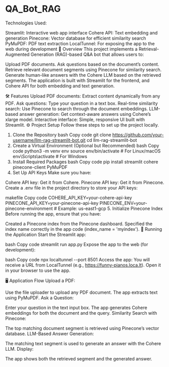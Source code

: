 # QA_Bot_RAG
Technologies Used:

Streamlit: Interactive web app interface
Cohere API: Text embedding and generation
Pinecone: Vector database for efficient similarity search
PyMuPDF: PDF text extraction
LocalTunnel: For exposing the app to the web during development
📖 Overview
This project implements a Retrieval-Augmented Generation (RAG)-based Q&A bot that allows users to:

Upload PDF documents.
Ask questions based on the document’s content.
Retrieve relevant document segments using Pinecone for similarity search.
Generate human-like answers with the Cohere LLM based on the retrieved segments.
The application is built with Streamlit for the frontend, and Cohere API for both embedding and text generation.

🛠️ Features
Upload PDF documents: Extract content dynamically from any PDF.
Ask questions: Type your question in a text box.
Real-time similarity search: Use Pinecone to search through the document embeddings.
LLM-based answer generation: Get context-aware answers using Cohere’s xlarge model.
Interactive interface: Simple, responsive UI built with Streamlit.
⚙️ Project Setup
Follow these steps to set up the project locally.

1. Clone the Repository
bash
Copy code
git clone https://github.com/your-username/llm-rag-streamlit-bot.git
cd llm-rag-streamlit-bot
2. Create a Virtual Environment (Optional but Recommended)
bash
Copy code
python3 -m venv env
source env/bin/activate  # For Linux/macOS
env\Scripts\activate  # For Windows
3. Install Required Packages
bash
Copy code
pip install streamlit cohere pinecone-client PyMuPDF
4. Set Up API Keys
Make sure you have:

Cohere API key: Get it from Cohere.
Pinecone API key: Get it from Pinecone.
Create a .env file in the project directory to store your API keys:

makefile
Copy code
COHERE_API_KEY=your-cohere-api-key
PINECONE_API_KEY=your-pinecone-api-key
PINECONE_ENV=your-pinecone-environment  # Example: us-east1-gcp
5. Initialize Pinecone Index
Before running the app, ensure that you have:

Created a Pinecone index from the Pinecone dashboard.
Specified the index name correctly in the app code (index_name = 'myindex').
🚀 Running the Application
Start the Streamlit app:

bash
Copy code
streamlit run app.py
Expose the app to the web (for development):

bash
Copy code
npx localtunnel --port 8501
Access the app:
You will receive a URL from LocalTunnel (e.g., https://funny-pianos.loca.lt). Open it in your browser to use the app.

🖥️ Application Flow
Upload a PDF:

Use the file uploader to upload any PDF document.
The app extracts text using PyMuPDF.
Ask a Question:

Enter your question in the text input box.
The app generates Cohere embeddings for both the document and the query.
Similarity Search with Pinecone:

The top matching document segment is retrieved using Pinecone’s vector database.
LLM-Based Answer Generation:

The matching text segment is used to generate an answer with the Cohere LLM.
Display:

The app shows both the retrieved segment and the generated answer.
